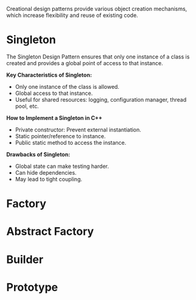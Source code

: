 Creational design patterns provide various object creation mechanisms, which increase flexibility and reuse of existing code.

# Singleton
The Singleton Design Pattern ensures that only one instance of a class is created and provides a global point of access to that instance.

**Key Characteristics of Singleton:**
- Only one instance of the class is allowed.
- Global access to that instance.
- Useful for shared resources: logging, configuration manager, thread pool, etc.

**How to Implement a Singleton in C++**
- Private constructor: Prevent external instantiation.
- Static pointer/reference to instance.
- Public static method to access the instance.

**Drawbacks of Singleton:**
- Global state can make testing harder.
- Can hide dependencies.
- May lead to tight coupling.

# Factory
# Abstract Factory
# Builder
# Prototype
